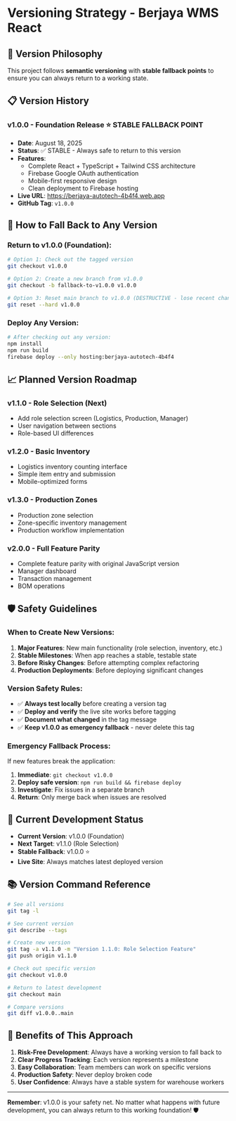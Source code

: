 # Versioning Strategy - Berjaya WMS React

## 🎯 Version Philosophy

This project follows **semantic versioning** with **stable fallback points** to ensure you can always return to a working state.

## 📋 Version History

### **v1.0.0 - Foundation Release** ⭐ **STABLE FALLBACK POINT**
- **Date**: August 18, 2025
- **Status**: ✅ STABLE - Always safe to return to this version
- **Features**:
  - Complete React + TypeScript + Tailwind CSS architecture
  - Firebase Google OAuth authentication
  - Mobile-first responsive design
  - Clean deployment to Firebase hosting
- **Live URL**: https://berjaya-autotech-4b4f4.web.app
- **GitHub Tag**: `v1.0.0`

## 🔄 How to Fall Back to Any Version

### **Return to v1.0.0 (Foundation)**:
```bash
# Option 1: Check out the tagged version
git checkout v1.0.0

# Option 2: Create a new branch from v1.0.0
git checkout -b fallback-to-v1.0.0 v1.0.0

# Option 3: Reset main branch to v1.0.0 (DESTRUCTIVE - lose recent changes)
git reset --hard v1.0.0
```

### **Deploy Any Version**:
```bash
# After checking out any version:
npm install
npm run build
firebase deploy --only hosting:berjaya-autotech-4b4f4
```

## 📈 Planned Version Roadmap

### **v1.1.0 - Role Selection** (Next)
- Add role selection screen (Logistics, Production, Manager)
- User navigation between sections
- Role-based UI differences

### **v1.2.0 - Basic Inventory**
- Logistics inventory counting interface
- Simple item entry and submission
- Mobile-optimized forms

### **v1.3.0 - Production Zones**
- Production zone selection
- Zone-specific inventory management
- Production workflow implementation

### **v2.0.0 - Full Feature Parity**
- Complete feature parity with original JavaScript version
- Manager dashboard
- Transaction management
- BOM operations

## 🛡️ Safety Guidelines

### **When to Create New Versions**:
1. **Major Features**: New main functionality (role selection, inventory, etc.)
2. **Stable Milestones**: When app reaches a stable, testable state
3. **Before Risky Changes**: Before attempting complex refactoring
4. **Production Deployments**: Before deploying significant changes

### **Version Safety Rules**:
- ✅ **Always test locally** before creating a version tag
- ✅ **Deploy and verify** the live site works before tagging
- ✅ **Document what changed** in the tag message
- ✅ **Keep v1.0.0 as emergency fallback** - never delete this tag

### **Emergency Fallback Process**:
If new features break the application:
1. **Immediate**: `git checkout v1.0.0`
2. **Deploy safe version**: `npm run build && firebase deploy`
3. **Investigate**: Fix issues in a separate branch
4. **Return**: Only merge back when issues are resolved

## 🎯 Current Development Status

- **Current Version**: v1.0.0 (Foundation)
- **Next Target**: v1.1.0 (Role Selection)
- **Stable Fallback**: v1.0.0 ⭐
- **Live Site**: Always matches latest deployed version

## 📚 Version Command Reference

```bash
# See all versions
git tag -l

# See current version
git describe --tags

# Create new version
git tag -a v1.1.0 -m "Version 1.1.0: Role Selection Feature"
git push origin v1.1.0

# Check out specific version
git checkout v1.0.0

# Return to latest development
git checkout main

# Compare versions
git diff v1.0.0..main
```

## 🎉 Benefits of This Approach

1. **Risk-Free Development**: Always have a working version to fall back to
2. **Clear Progress Tracking**: Each version represents a milestone
3. **Easy Collaboration**: Team members can work on specific versions
4. **Production Safety**: Never deploy broken code
5. **User Confidence**: Always have a stable system for warehouse workers

---

**Remember**: v1.0.0 is your safety net. No matter what happens with future development, you can always return to this working foundation! 🛡️
